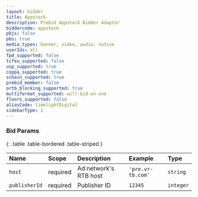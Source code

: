 ```yaml
---
layout: bidder
title: Appstock
description: Prebid Appstock Bidder Adaptor
biddercode: appstock
pbjs: false
pbs: true
media_types: banner, video, audio, native
userIds: all
fpd_supported: false
tcfeu_supported: false
usp_supported: true
coppa_supported: true
schain_supported: true
prebid_member: false
ortb_blocking_supported: true
multiformat_supported: will-bid-on-one
floors_supported: false
aliasCode: limelightDigital
sidebarType: 1
---
```


### Bid Params

{: .table .table-bordered .table-striped }

| Name          | Scope    | Description           | Example           | Type      |
|:--------------|:---------|:----------------------|:------------------|:----------|
| `host`        | required | Ad network's RTB host | `'pre.vr-tb.com'` | `string`  |
| `publisherId` | required | Publisher ID          | `12345`           | `integer` |
